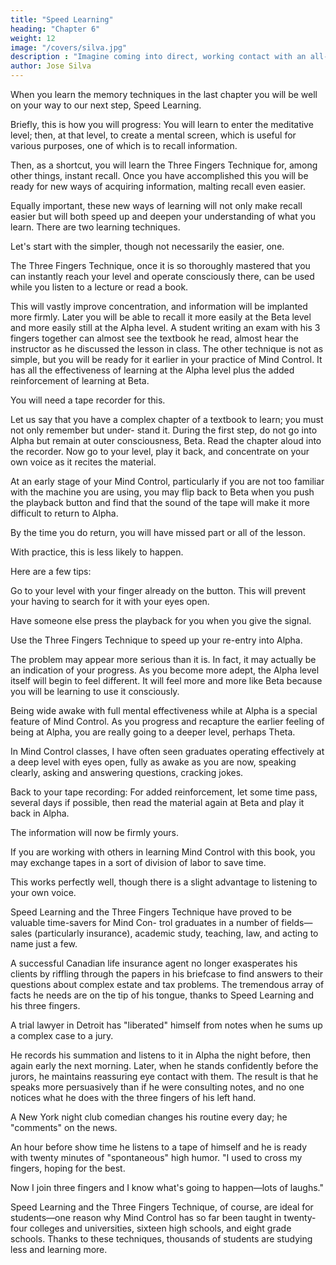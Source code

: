 ```yaml
---
title: "Speed Learning"
heading: "Chapter 6"
weight: 12
image: "/covers/silva.jpg"
description : "Imagine coming into direct, working contact with an all-pervading higher intelligence and learning in a moment of numinous joy that it is on your side"
author: Jose Silva
---
```




When you learn the memory techniques in the last chapter you will be well on your way to our next step, Speed Learning. 

Briefly, this is how you will progress: You will learn to enter the meditative level; then, at that level, to create a mental screen, which is useful for
various purposes, one of which is to recall information.

Then, as a shortcut, you will learn the Three Fingers Technique for, among other things, instant recall. Once you have accomplished this you will be ready for new
ways of acquiring information, malting recall even easier. 

Equally important, these new ways of learning will not only make recall easier but will both speed up and deepen your understanding of what you learn.
There are two learning techniques. 

Let's start with the simpler, though not necessarily the easier, one. 

The Three Fingers Technique, once it is so thoroughly mastered that you can instantly reach your level and
operate consciously there, can be used while you listen to a lecture or read a book. 

This will vastly improve concentration, and information will be implanted more firmly. Later you will be able to recall it more easily at the Beta level and more easily still at the Alpha level. A student writing an exam with his 3 fingers together can almost see the textbook he read, almost hear the instructor as he discussed the lesson in class.
The other technique is not as simple, but you will be ready for it earlier in your practice of Mind Control. It
has all the effectiveness of learning at the Alpha level plus the added reinforcement of learning at Beta. 

You will need a tape recorder for this.

Let us say that you have a complex chapter of a textbook to learn; you must not only remember but under-
stand it. During the first step, do not go into Alpha but remain at outer consciousness, Beta. Read the chapter
aloud into the recorder. Now go to your level, play it back, and concentrate on your own voice as it recites
the material.

At an early stage of your Mind Control, particularly if you are not too familiar with the machine you are
using, you may flip back to Beta when you push the playback button and find that the sound of the tape
will make it more difficult to return to Alpha. 

By the time you do return, you will have missed part or all of the lesson. 

With practice, this is less likely to happen.

Here are a few tips:

Go to your level with your finger already on the
button. This will prevent your having to search for it
with your eyes open.

Have someone else press the playback for you when you give the signal. 

Use the Three Fingers Technique to speed up your re-entry into Alpha.

The problem may appear more serious than it is. In fact, it may actually be an indication of your progress.
As you become more adept, the Alpha level itself will begin to feel different. It will feel more and more like
Beta because you will be learning to use it consciously.

Being wide awake with full mental effectiveness while at Alpha is a special feature of Mind Control.
As you progress and recapture the earlier feeling of being at Alpha, you are really going to a deeper level,
perhaps Theta. 

In Mind Control classes, I have often seen graduates operating effectively at a deep level with
eyes open, fully as awake as you are now, speaking
clearly, asking and answering questions, cracking jokes.

Back to your tape recording: For added reinforcement, let some time pass, several days if possible, then
read the material again at Beta and play it back in Alpha.

The information will now be firmly yours.

If you are working with others in learning Mind Control with this book, you may exchange tapes in a
sort of division of labor to save time. 

This works perfectly well, though there is a slight advantage to listening to your own voice.

Speed Learning and the Three Fingers Technique have proved to be valuable time-savers for Mind Con-
trol graduates in a number of fields—sales (particularly
insurance), academic study, teaching, law, and acting
to name just a few.

A successful Canadian life insurance agent no longer exasperates his clients by riffling through the papers in his briefcase to find answers to their questions about complex estate and tax problems. The tremendous array of facts he needs are on the tip of his tongue, thanks to Speed Learning and his three fingers.

A trial lawyer in Detroit has "liberated" himself from notes when he sums up a complex case to a jury.

He records his summation and listens to it in Alpha the night before, then again early the next morning. Later, when he stands confidently before the jurors, he maintains reassuring eye contact with them. The result is that he speaks more persuasively than if he were consulting notes, and no one notices what he does with the
three fingers of his left hand. 

A New York night club comedian changes his routine every day; he "comments" on the news. 

An hour before show time he listens to a tape of himself and he is ready with twenty minutes of "spontaneous" high humor. "I used to cross my fingers, hoping for the best.

Now I join three fingers and I know what's going to happen—lots of laughs."

Speed Learning and the Three Fingers Technique, of course, are ideal for students—one reason why Mind Control has so far been taught in twenty-four colleges and universities, sixteen high schools, and eight grade schools. Thanks to these techniques, thousands of students are studying less and learning more.

